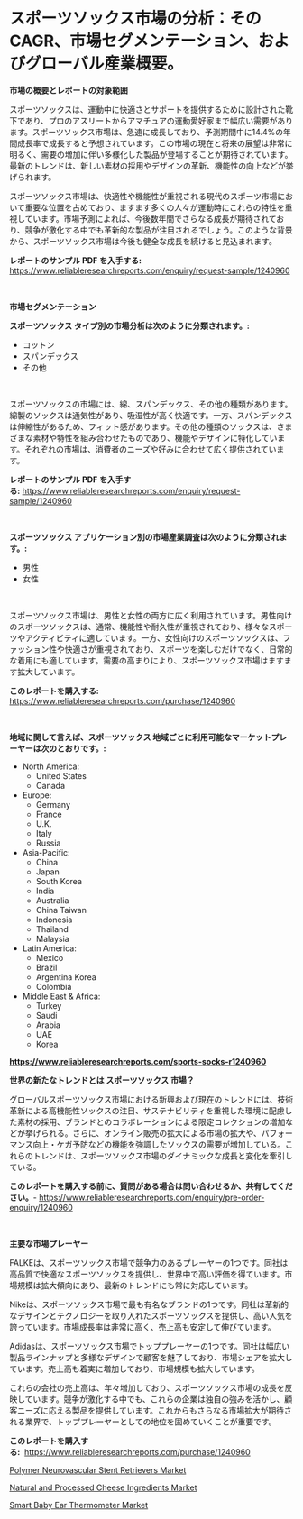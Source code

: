 <p><h1>スポーツソックス市場の分析：そのCAGR、市場セグメンテーション、およびグローバル産業概要。</h1></p><p><strong>市場の概要とレポートの対象範囲</strong></p>
<p><p>スポーツソックスは、運動中に快適さとサポートを提供するために設計された靴下であり、プロのアスリートからアマチュアの運動愛好家まで幅広い需要があります。スポーツソックス市場は、急速に成長しており、予測期間中に14.4%の年間成長率で成長すると予想されています。この市場の現在と将来の展望は非常に明るく、需要の増加に伴い多様化した製品が登場することが期待されています。最新のトレンドは、新しい素材の採用やデザインの革新、機能性の向上などが挙げられます。</p><p>スポーツソックス市場は、快適性や機能性が重視される現代のスポーツ市場において重要な位置を占めており、ますます多くの人々が運動時にこれらの特性を重視しています。市場予測によれば、今後数年間でさらなる成長が期待されており、競争が激化する中でも革新的な製品が注目されるでしょう。このような背景から、スポーツソックス市場は今後も健全な成長を続けると見込まれます。</p></p>
<p><strong>レポートのサンプル PDF を入手する:</strong> <a href="https://www.reliableresearchreports.com/enquiry/request-sample/1240960">https://www.reliableresearchreports.com/enquiry/request-sample/1240960</a></p>
<p>&nbsp;</p>
<p><strong>市場セグメンテーション</strong></p>
<p><strong>スポーツソックス タイプ別の市場分析は次のように分類されます。:</strong></p>
<p><ul><li>コットン</li><li>スパンデックス</li><li>その他</li></ul></p>
<p>&nbsp;</p>
<p><p>スポーツソックスの市場には、綿、スパンデックス、その他の種類があります。綿製のソックスは通気性があり、吸湿性が高く快適です。一方、スパンデックスは伸縮性があるため、フィット感があります。その他の種類のソックスは、さまざまな素材や特性を組み合わせたものであり、機能やデザインに特化しています。それぞれの市場は、消費者のニーズや好みに合わせて広く提供されています。</p></p>
<p><strong>レポートのサンプル PDF を入手する:</strong>&nbsp;<a href="https://www.reliableresearchreports.com/enquiry/request-sample/1240960">https://www.reliableresearchreports.com/enquiry/request-sample/1240960</a></p>
<p>&nbsp;</p>
<p><strong> スポーツソックス アプリケーション別の市場産業調査は次のように分類されます。:</strong></p>
<p><ul><li>男性</li><li>女性</li></ul></p>
<p>&nbsp;</p>
<p><p>スポーツソックス市場は、男性と女性の両方に広く利用されています。男性向けのスポーツソックスは、通常、機能性や耐久性が重視されており、様々なスポーツやアクティビティに適しています。一方、女性向けのスポーツソックスは、ファッション性や快適さが重視されており、スポーツを楽しむだけでなく、日常的な着用にも適しています。需要の高まりにより、スポーツソックス市場はますます拡大しています。</p></p>
<p><strong>このレポートを購入する:</strong>&nbsp; <a href="https://www.reliableresearchreports.com/purchase/1240960">https://www.reliableresearchreports.com/purchase/1240960</a></p>
<p>&nbsp;</p>
<p><strong>地域に関して言えば、スポーツソックス 地域ごとに利用可能なマーケットプレーヤーは次のとおりです。:</strong></p>
<p><ul>
    <li>
        North America:
        <ul>
            <li>United States</li>
            <li>Canada</li>
        </ul>
    </li>
    <li>
        Europe:
        <ul>
            <li>Germany</li>
            <li>France</li>
            <li>U.K.</li>
            <li>Italy</li>
            <li>Russia</li>
        </ul>
    </li>
    <li>
        Asia-Pacific:
        <ul>
            <li>China</li>
            <li>Japan</li>
            <li>South Korea</li>
            <li>India</li>
            <li>Australia</li>
            <li>China Taiwan</li>
            <li>Indonesia</li>
            <li>Thailand</li>
            <li>Malaysia</li>
        </ul>
    </li>
    <li>
        Latin America:
        <ul>
            <li>Mexico</li>
            <li>Brazil</li>
            <li>Argentina Korea</li>
            <li>Colombia</li>
        </ul>
    </li>
    <li>
        Middle East & Africa:
        <ul>
            <li>Turkey</li>
            <li>Saudi</li>
            <li>Arabia</li>
            <li>UAE</li>
            <li>Korea</li>
        </ul>
    </li>
    </ul></p>
<p><strong><a href="https://www.reliableresearchreports.com/sports-socks-r1240960">https://www.reliableresearchreports.com/sports-socks-r1240960</a></strong>&nbsp;</p>
<p><strong>世界の新たなトレンドとは スポーツソックス 市場？</strong></p>
<p><p>グローバルスポーツソックス市場における新興および現在のトレンドには、技術革新による高機能性ソックスの注目、サステナビリティを重視した環境に配慮した素材の採用、ブランドとのコラボレーションによる限定コレクションの増加などが挙げられる。さらに、オンライン販売の拡大による市場の拡大や、パフォーマンス向上・ケガ予防などの機能を強調したソックスの需要が増加している。これらのトレンドは、スポーツソックス市場のダイナミックな成長と変化を牽引している。</p></p>
<p><strong>このレポートを購入する前に、質問がある場合は問い合わせるか、共有してください。</strong>- <a href="https://www.reliableresearchreports.com/enquiry/pre-order-enquiry/1240960">https://www.reliableresearchreports.com/enquiry/pre-order-enquiry/1240960</a></p>
<p>&nbsp;</p>
<p><strong>主要な市場プレーヤー</strong></p>
<p><p>FALKEは、スポーツソックス市場で競争力のあるプレーヤーの1つです。同社は高品質で快適なスポーツソックスを提供し、世界中で高い評価を得ています。市場規模は拡大傾向にあり、最新のトレンドにも常に対応しています。</p><p>Nikeは、スポーツソックス市場で最も有名なブランドの1つです。同社は革新的なデザインとテクノロジーを取り入れたスポーツソックスを提供し、高い人気を誇っています。市場成長率は非常に高く、売上高も安定して伸びています。</p><p>Adidasは、スポーツソックス市場でトッププレーヤーの1つです。同社は幅広い製品ラインナップと多様なデザインで顧客を魅了しており、市場シェアを拡大しています。売上高も着実に増加しており、市場規模も拡大しています。</p><p>これらの会社の売上高は、年々増加しており、スポーツソックス市場の成長を反映しています。競争が激化する中でも、これらの企業は独自の強みを活かし、顧客ニーズに応える製品を提供しています。これからもさらなる市場拡大が期待される業界で、トッププレーヤーとしての地位を固めていくことが重要です。</p></p>
<p><strong>このレポートを購入する:</strong>&nbsp;&nbsp;<a href="https://www.reliableresearchreports.com/purchase/1240960">https://www.reliableresearchreports.com/purchase/1240960</a></p>
<p><p><a href="https://www.linkedin.com/pulse/polymer-neurovascular-stent-retrievers-market-outlook-qw9oe?trackingId=JUkLwjQHapk1y0zEa9d0eQ%3D%3D">Polymer Neurovascular Stent Retrievers Market</a></p><p><a href="https://www.linkedin.com/pulse/natural-processed-cheese-ingredients-market-key-successful-x99we?trackingId=q0fXV0PzDj451%2Fdn%2BC137g%3D%3D">Natural and Processed Cheese Ingredients Market</a></p><p><a href="https://www.linkedin.com/pulse/smart-baby-ear-thermometer-market-insights-cagr-trends-fu9qe?trackingId=3x3VJd3l6i5SJ6J%2BjudmAw%3D%3D">Smart Baby Ear Thermometer Market</a></p></p>